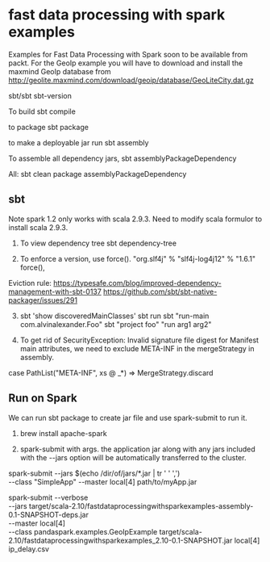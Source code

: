 # fast data processing with spark examples

Examples for Fast Data Processing with Spark soon to be available from packt.
For the GeoIp example you will have to download and install the maxmind GeoIp database from http://geolite.maxmind.com/download/geoip/database/GeoLiteCity.dat.gz

sbt/sbt sbt-version

To build
	sbt compile

to package
	sbt package

to make a deployable jar run 
	sbt assembly

To assemble all dependency jars,
  sbt assemblyPackageDependency

All:
  sbt clean package assemblyPackageDependency


## sbt 

Note spark 1.2 only works with scala 2.9.3. Need to modify scala formulor to install scala 2.9.3.

1. To view dependency tree
	sbt dependency-tree

2. To enforce a version, use force().
  "org.slf4j" % "slf4j-log4j12" % "1.6.1" force(),

  Eviction rule:
    https://typesafe.com/blog/improved-dependency-management-with-sbt-0137
    https://github.com/sbt/sbt-native-packager/issues/291

3. sbt 'show discoveredMainClasses'
   sbt run <args>
   sbt "run-main com.alvinalexander.Foo"
   sbt "project foo" "run arg1 arg2"


4. To get rid of SecurityException: Invalid signature file digest for Manifest main attributes,
we need to exclude META-INF in the mergeStrategy in assembly.

  case PathList("META-INF", xs @ _*) => MergeStrategy.discard


## Run on Spark

We can run sbt package to create jar file and use spark-submit to run it.

1. brew install apache-spark

2. spark-submit with args.
  the application jar along with any jars included with the --jars option will be automatically transferred to the cluster.

  spark-submit --jars $(echo /dir/of/jars/*.jar | tr ' ' ',') \
    --class "SimpleApp" --master local[4] path/to/myApp.jar

  spark-submit --verbose \
  --jars target/scala-2.10/fastdataprocessingwithsparkexamples-assembly-0.1-SNAPSHOT-deps.jar \
  --master local[4] \
  --class pandaspark.examples.GeoIpExample target/scala-2.10/fastdataprocessingwithsparkexamples_2.10-0.1-SNAPSHOT.jar local[4] ip_delay.csv

